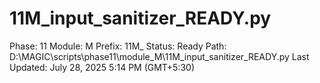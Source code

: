 # 11M_input_sanitizer_READY.py

Phase: 11
Module: M
Prefix: 11M_
Status: Ready
Path: D:\MAGIC\scripts\phase11\module_M\11M_input_sanitizer_READY.py
Last Updated: July 28, 2025 5:14 PM (GMT+5:30)
